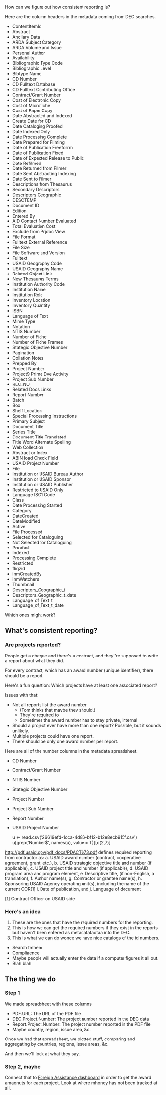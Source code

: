 How can we figure out how consistent reporting is?

Here are the column headers in the metadata coming from DEC searches.

* ContentItemId
* Abstract
* Ancilary Data
* ARDA Subject Category
* ARDA Volume and Issue
* Personal Author
* Availability
* Bibliographic Type Code
* Bibliographic Level
* Bibtype Name
* CD Number
* CD Fulltext Database
* CD Fulltext Contributing Office
* Contract/Grant Number
* Cost of Electronic Copy
* Cost of Microfiche
* Cost of Paper Copy
* Date Abstracted and Indexed
* Create Date for CD
* Date Cataloging Proofed
* Date Indexed Only
* Date Processing Complete
* Date Prepared for Filming
* Date of Publication Freeforrm
* Date of Publication Fixed
* Date of Expected Release to Public
* Date Refilmed
* Date Returned from Filmer
* Date Sent Abstracting Indexing
* Date Sent to Filmer
* Descriptions from Thesaurus
* Secondary Descriptors
* Descriptors Geographic
* DESCTEMP
* Document ID
* Edition
* Entered By
* AID Contact Number Evaluated
* Total Evaluation Cost
* Exclude from Prjdoc View
* File Format
* Fulltext External Reference
* File Size
* File Software and Version
* Fulltext
* USAID Geography Code
* USAID Geography Name
* Related Object Link
* New Thesaurus Terms
* Institution Authority Code
* Institution Name
* Institution Role
* Inventory Location
* Inventory Quantity
* ISBN
* Language of Text
* Mime Type
* Notation
* NTIS Number
* Number of Fiche
* Number of Fiche Frames
* Stategic Objective Number
* Pagination
* Collation Notes
* Prepped By
* Project Number
* Project9 Prime Dve Activity
* Project Sub Number
* REC_NO
* Related Docs Links
* Report Number
* Batch
* Box
* Shelf Location
* Special Processing Instructions
* Primary Subject
* Document Title
* Series Title
* Document Title Translated
* Title Word Alternate Spelling
* Web Collection
* Abstract or Index
* ABIN load Check Field
* USAID Project Number
* File
* Institution or USAID Bureau Author
* Institution or USAID Sponsor
* Institution or USAID Publisher
* Restricted to USAID Only
* Language ISO1 Code
* Class
* Date Processing Started
* Category
* DateCreated
* DateModified
* Active
* File Processed
* Selected for Cataloguing
* Not Selected for Cataloguing
* Proofed
* Indexed
* Processing Complete
* Restricted
* fliqzid
* inmCreatedBy
* inmWatchers
* Thumbnail
* Descriptors_Geographic_t
* Descriptors_Geographic_t_date
* Language_of_Text_t
* Language_of_Text_t_date

Which ones might work?



## What's consistent reporting?

### Are projects reported?
People get a cheque and there's a contract,
and they''re supposed to write a report about what they did.

For every contract, which has an award number
(unique identifier), there should be a report.

Here's a fun question:
Which projects have at least one associated report?

Issues with that:

* Not all reports list the award number
  * (Tom thinks that maybe they should.)
  * They're required to
  * Sometimes the award number has to stay private, internal
* Should a project ever have more than one report?
    Possible, but it sounds unlikely.
* Multiple projects could have one report.
* There should be only one award number per report.

Here are all of the number columns in the metadata spreadsheet.

* CD Number
* Contract/Grant Number
* NTIS Number
* Stategic Objective Number
* Project Number
* Project Sub Number
* Report Number
* USAID Project Number

    u <- read.csv('26619efd-1cca-4d86-bf12-b12e8ecb915f.csv')
    u[grep('Number$', names(u), value = T)][c(2,7)]
    
http://pdf.usaid.gov/pdf_docs/PDACT673.pdf defines required reporting from contractor as:
a.  USAID award number (contract, cooperative agreement, grant, etc.), 
b.  USAID strategic objective title and number (if applicable),
c.  USAID project title and number (if applicable),
d.  USAID program area and program element,
e.  Descriptive title, (if non-English, a translation),
f.  Author name(s),
g.  Contractor or grantee name(s),
h.  Sponsoring USAID Agency operating unit(s), including the name of the current COR[1]
i.  Date of publication, and
j.  Language of document


[1]  Contract Officer on USAID side 

### Here's an idea
1. These are the ones that have the required numbers for the reporting.
2. This is how we can get the required numbers if they exist in the reports
    but haven't been entered as metadatataotaa into the DEC.
3. This is what we can do wonce we have nice catalogs of the id numbers.
  * Search tmhem
  * Compliaence
  * Maybe people will actually enter the data if a computer figures it all out.
  * Blah blah


## The thing we do

### Step 1
We made spreadsheet with these columns

* PDF.URL: The URL of the PDF file
* DEC.Project.Number: The project number reported in the DEC data
* Report.Project.Number: The project number reported in the PDF file
* Maybe country, region, issue area, &c.

Once we had that spreadsheet, we plotted stuff, comparing and aggregating by
countries, regions, issue areas, &c.

And then we'll look at what they say.

### Step 2, maybe

Connect that to [Foreign Assistance dashboard]()
in order to get the award amaonuts for each project.
Look at where mhoney has not been tracked at all.
